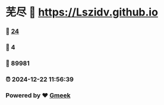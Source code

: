 # 芜尽 :link: https://Lszidv.github.io 
### :page_facing_up: [24](https://Lszidv.github.io/tag.html) 
### :speech_balloon: 4 
### :hibiscus: 89981 
### :alarm_clock: 2024-12-22 11:56:39 
### Powered by :heart: [Gmeek](https://github.com/Meekdai/Gmeek)
